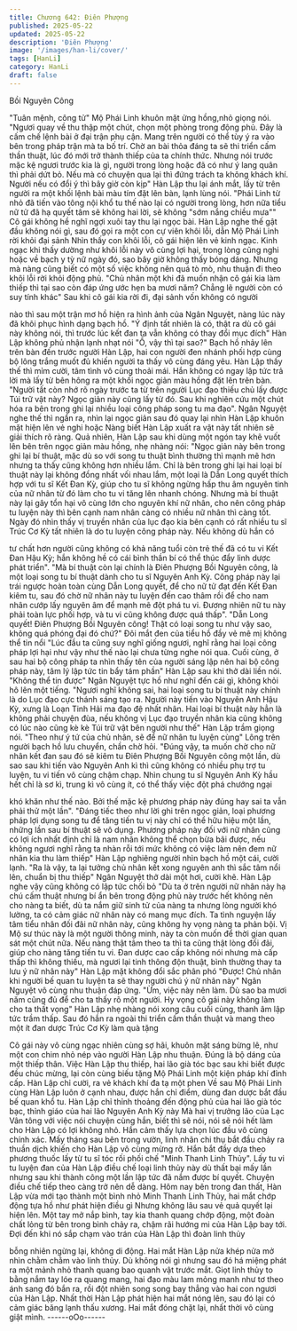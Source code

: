 ```yaml
---
title: Chương 642: Điên Phượng
published: 2025-05-22
updated: 2025-05-22
description: 'Điên Phượng'
image: '/images/han-li/cover/'
tags: [HanLi]
category: HanLi
draft: false
---
```


Bồi Nguyên Công

"Tuân mệnh, công tử" Mộ Phái Linh khuôn mặt ửng hồng,nhỏ
giọng nói.
"Ngươi quay về thu thập một chút, chọn một phòng trong động
phủ. Đây là cấm chế lệnh bài ở đại trận phụ cận. Mang trên người
có thể tùy ý ra vào bên trong pháp trận mà ta bố trí. Chờ an bài
thỏa đáng ta sẽ thi triển cấm thần thuật, lúc đó mới trở thành thiếp
của ta chính thức. Nhưng nói trước mặc kệ ngươi trước kia là gì,
người trong lòng hoặc đã có như ý lang quân thì phải dứt bỏ. Nếu
mà có chuyện qua lại thì đứng trách ta không khách khí. Người
nếu có đổi ý thì bây giờ còn kịp" Hàn Lập thu lại ánh mắt, lấy từ
trên người ra một khối lệnh bài màu tím đặt lên bàn, lạnh lùng nói.
"Phái Linh từ nhỏ đã tiến vào tông nội khổ tu thế nào lại có người
trong lòng, hơn nữa tiểu nữ tử đã hạ quyết tâm sẽ không hai lời,
sẽ không "sớm nắng chiều mưa"" Cô gái không hề nghĩ ngợi xuôi
tay thu lại ngọc bài.
Hàn Lập nghe thế gật đầu không nói gì, sau đó gọi ra một con cự
viên khôi lỗi, dẫn Mộ Phái Linh rời khỏi đại sảnh
Nhìn thấy con khôi lỗi, cô gái hiện lên vẻ kinh ngạc. Kinh ngạc khi
thấy dường như khôi lỗi này vô cùng lợi hại, trong lòng cũng nghi
hoặc về bạch y tỳ nữ ngày đó, sao bây giờ không thấy bóng dáng.
Nhưng mà nàng cũng biết có một số việc không nên quá tò mò,
nhu thuận đi theo khôi lỗi rời khỏi động phủ.
"Chủ nhân một khi đã muốn nhận cô gái kia làm thiếp thì tại sao
còn đáp ứng ước hẹn ba mươi năm? Chẳng lẽ người còn có suy
tính khác" Sau khi cô gái kia rời đi, đại sảnh vốn không có người

nào thì sau một trận mơ hồ hiện ra hình ảnh của Ngân Nguyệt,
nàng lúc này đã khôi phục hình dạng bạch hồ.
"Ý định tất nhiên là có, thật ra dù cô gái này không nói, thì trước
lúc kết đan ta vẫn không có thay đổi mục đích" Hàn Lập không
phủ nhận lạnh nhạt nói
"Ồ, vậy thì tại sao?" Bạch hồ nhảy lên trên bàn đến trước người
Hàn Lập, hai con người đen nhánh phối hợp cùng bộ lông trắng
muốt đủ khiến người ta thấy vô cùng đáng yêu.
Hàn Lập thấy thế thì mỉm cười, tâm tình vô cùng thoải mái.
Hắn không có ngay lập tức trả lời mà lấy từ bên hông ra một khối
ngọc giản màu hồng đặt lên trên bàn.
"Người tất còn nhớ rõ ngày trước ta từ trên người Lục đạo thiếu
chủ lấy được Túi trữ vật này? Ngọc giản này cũng lấy từ đó. Sau
khi nghiên cứu một chút hóa ra bên trong ghi lại nhiều loại công
pháp song tu ma đạo".
Ngân Nguyệt nghe thế thì ngẩn ra, nhìn lại ngọc giản sau đó quay
lại nhìn Hàn Lập khuôn mặt hiện lên vẻ nghi hoặc
Nàng biết Hàn Lập xuất ra vật này tất nhiên sẽ giải thích rõ ràng.
Quả nhiên, Hàn Lập sau khi dùng một ngón tay khẽ vuốt lên bên
trên ngọc giản màu hồng, nhẹ nhàng nói:
"Ngọc giản này bên trong ghi lại bí thuật, mặc dù so với song tu
thuật bình thường thì mạnh mẽ hơn nhưng ta thấy cũng không
hơn nhiều lắm. Chỉ là bên trong ghi lại hai loại bí thuật này lại
không đồng nhất vối nhau lắm, một loại là Dẫn Long quyết thích
hợp với tu sĩ Kết Đan Kỳ, giúp cho tu sĩ không ngừng hấp thu âm
nguyên tinh của nữ nhân từ đó làm cho tu vi tăng lên nhanh
chóng. Nhưng mà bí thuật này lại gây tổn hại vô cùng lớn cho
nguyên khí nữ nhân, cho nên công pháp tu luyện này thì bên cạnh
nam nhân càng có nhiều nữ nhân thì càng tốt. Ngày đó nhìn thấy
vị truyền nhân của lục đạo kia bên cạnh có rất nhiều tu sĩ Trúc Cơ
Kỳ tất nhiên là do tu luyện công pháp này. Nếu không dù hắn có

tư chất hơn người cũng không có khả năng tuổi còn trẻ thế đã có
tu vi Kết Đan Hậu Kỳ; hắn không hề có cái bình thần bí có thể
thúc đẩy linh dược phát triển".
"Mà bí thuật còn lại chính là Điên Phượng Bồi Nguyên công, là
một loại song tu bí thuật dành cho tu sĩ Nguyên Anh Kỳ. Công
pháp này lại trái ngược hoàn toàn cùng Dẫn Long quyết, để cho
nữ tử đạt đến Kết Đan kiêm tu, sau đó chờ nữ nhân này tu luyện
đến cao thâm rồi để cho nam nhân cướp lấy nguyên âm để mạnh
mẽ đột phá tu vi. Đương nhiên nữ tu này phải toàn lực phối hợp,
và tu vi cũng không được quá thấp".
"Dẫn Long quyết! Điên Phượng Bồi Nguyên công! Thật có loại
song tu như vậy sao, không quá phóng đại đó chứ?" Đôi mắt đen
của tiểu hồ đầy vẻ mê mị không thể tin nổi
"Lúc đầu ta cũng suy nghĩ giống ngươi, nghĩ rằng hai loại công
pháp lợi hại như vậy như thế nào lại chưa từng nghe nói qua.
Cuối cùng, ở sau hai bộ công pháp ta nhìn thấy tên của người
sáng lập nên hai bộ công pháp này, tâm lý lập tức tin bẩy tám
phần" Hàn Lập sau khi thở dài liền nói.
"Không thể tin được" Ngân Nguyệt tực hồ như nghĩ đến cái gì,
không khỏi hô lên một tiếng.
"Ngươi nghĩ không sai, hai loại song tu bí thuật này chính là do
Lục đạo cực thánh sáng tạo ra. Người này tiến vào Nguyên Anh
Hậu Kỳ, xưng là Loạn Tinh Hải ma đạo đệ nhất nhân. Hai loại bí
thuật này hẳn là không phải chuyện đùa, nếu không vị Lục đạo
truyền nhân kia cũng không có lúc nào cũng kè kè Túi trữ vật bên
người như thế" Hàn Lập trầm giọng nói.
"Theo như ý tứ của chủ nhân, sẽ để nữ nhân tu luyện cùng" Lông
trên người bạch hồ lưu chuyển, chần chờ hỏi.
"Đúng vậy, ta muốn chờ cho nữ nhân kết đan sau đó sẽ kiêm tu
Điên Phượng Bồi Nguyên công một lần, dù sao sau khi tiến vào
Nguyên Anh kì thì cũng không có nhiều phụ trợ tu luyện, tu vi tiến
vô cùng chậm chạp. Nhìn chung tu sĩ Nguyên Anh Kỳ hầu hết chỉ
là sơ kì, trung kì vô cùng ít, có thể thấy việc đột phá chướng ngại

khó khăn như thế nào. Bởi thế mặc kệ phương pháp này đúng
hay sai ta vẫn phải thử một lần".
"Đáng tiếc theo như lời ghi trên ngọc giản, loại phương pháp lợi
dụng song tu để tăng tiến tu vị này chỉ có thể hữu hiệu một lần,
những lần sau bí thuật sẽ vô dụng. Phương pháp này đối với nữ
nhân cũng có lợi ích nhất định chỉ là nam nhân không thể chọn
bừa bãi được, nếu không ngươi nghĩ rằng ta nhàn rỗi tới mức
không có việc làm nên đem nữ nhân kia thu làm thiếp" Hàn Lập
nghiêng người nhìn bạch hồ một cái, cười lạnh.
"Ra là vậy, ta lại tưởng chủ nhân kết xong nguyên anh thì sắc tâm
nổi lên, chuẩn bị thu thiếp" Ngân Nguyệt thở dài một hơi, cười
khẽ.
Hàn Lập nghe vậy cũng không có lập tức chối bỏ
"Dù ta ở trên người nữ nhân này hạ chú cấm thuật nhưng bí ẩn
bên trong động phủ này trước hết không nên cho nàng ta biết, dù
ta nắm giữ sinh tử của nàng ta nhưng lòng người khó lường, ta có
cảm giác nữ nhân này có mang mục đích. Ta tình nguyện lấy tâm
tiểu nhân đối đãi nữ nhân này, cũng không hy vọng nàng ta phản
bội. Vị Mộ sư thúc này là một người thông minh, này ta còn muốn
để thời gian quan sát một chút nữa. Nếu nàng thật tâm theo ta thì
ta cũng thật lòng đối đãi, giúp cho nàng tăng tiến tu vi. Đan dược
cao cấp không nói nhưng mà cấp thấp thì không thiếu, mà ngươi
lại tinh thông độn thuật, bình thường thay ta lưu ý nữ nhân này"
Hàn Lập mặt không đổi sắc phân phó
"Được! Chủ nhân khi người bế quan tu luyện ta sẽ thay người chú
ý nữ nhân này" Ngân Nguyệt vô cùng nhu thuận đáp ứng.
"Ừm, việc này nên làm. Dù sao ba mươi năm cũng đủ để cho ta
thấy rõ một người. Hy vọng cô gái này không làm cho ta thất
vọng" Hàn Lập nhẹ nhàng nói xong câu cuối cùng, thanh âm lập
tức trầm thấp.
Sau đó hắn ra ngoài thi triển cấm thần thuật và mang theo một ít
đan dược Trúc Cơ Kỳ làm quà tặng

Cô gái này vô cùng ngạc nhiên cùng sợ hãi, khuôn mặt sáng
bừng lê, như một con chim nhỏ nép vào người Hàn Lập nhu
thuận. Đúng là bộ dáng của một thiếp thân.
Việc Hàn Lập thu thiếp, hai lão già tóc bạc sau khi biết được đều
chúc mừng, lại còn cùng biếu tặng Mộ Phái Linh một kiện pháp
khí đỉnh cấp.
Hàn Lập chỉ cười, ra vẻ khách khí đa tạ một phen
Về sau Mộ Phái Linh cùng Hàn Lập luôn ở cạnh nhau, được hắn
chỉ điểm, dùng đan dược bắt đầu bế quan khổ tu.
Hàn Lập chỉ thỉnh thoảng đến động phủ của hai lão già tóc bạc,
thỉnh giáo của hai lão Nguyên Anh Kỳ này
Mà hai vị trưởng lão của Lạc Vân tông với việc nói chuyện cùng
hắn, biết thì sẽ nói, nói sẽ nói hết làm cho Hàn Lập có lợi không
nhỏ. Hắn cảm thấy lựa chọn lúc đầu vô cùng chính xác.
Mấy tháng sau bên trong vườn, linh nhãn chi thụ bắt đầu chảy ra
thuần dịch khiến cho Hàn Lập vô cùng mừng rỡ.
Hắn bắt đầy dựa theo phương thuốc lấy từ tu sĩ tóc rối phối chế
"Minh Thanh Linh Thủy".
Lấy tu vi tu luyện đan của Hàn Lập điều chế loại linh thủy này dù
thất bại mấy lần nhưng sau khi thành công một lần lập tức đã
nắm được bí quyết. Chuyện điều chế tiếp theo càng trở nên dễ
dàng.
Hôm nay bên trong đan thất, Hàn Lập vừa mới tạo thành một bình
nhỏ Minh Thanh Linh Thủy, hai mắt chớp động tựa hồ như phát
hiện điều gì
Nhưng không lâu sau vẻ quả quyết lại hiện lên. Một tay mở nắp
bình, tay kia thanh quang chớp động, một đoàn chất lỏng từ bên
trong bình chảy ra, chậm rãi hướng mi của Hàn Lập bay tới.
Đợi đến khi nó sắp chạm vào trán của Hàn Lập thì đoàn linh thủy

bỗng nhiên ngừng lại, không di động.
Hai mắt Hàn Lập nửa khép nửa mở nhìn chằm chằm vào linh
thủy. Dù không nói gì nhưng sau đó há miệng phát ra một mảnh
nhỏ thanh quang bao quanh vật trước mắt.
Giọt linh thủy to bằng nắm tay lóe ra quang mang, hai đạo màu
lam mỏng manh như tơ theo ánh sang đó bắn ra, rồi đột nhiên
song song bay thẳng vào hai con ngươi của Hàn Lập.
Nhất thời Hàn Lập phát hiện hai mắt nóng lên, sau đó lại có cảm
giác băng lạnh thấu xương. Hai mắt đóng chặt lại, nhất thời vô
cùng giật mình.
------oOo------
